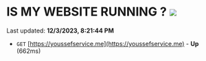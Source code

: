 # IS MY WEBSITE RUNNING ? [![](https://img.shields.io/static/v1?label=Sponsor&message=%E2%9D%A4&logo=GitHub&color=%23fe8e86)](https://github.com/sponsors/<username>)

Last updated: **12/3/2023, 8:21:44 PM**

- `GET` [https://youssefservice.me](https://youssefservice.me) - **Up** (662ms)
